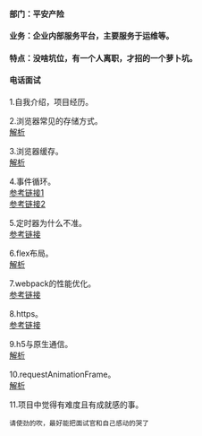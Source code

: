 #### 部门：平安产险
#### 业务：企业内部服务平台，主要服务于运维等。
#### 特点：没啥坑位，有一个人离职，才招的一个萝卜坑。
  
#### 电话面试
1.自我介绍，项目经历。  
  
2.浏览器常见的存储方式。  
[解析](https://github.com/Vitaminaq/interview-collection/issues/14)
  
3.浏览器缓存。   
[解析](https://github.com/Vitaminaq/interview-collection/issues/15)
  
4.事件循环。  
[参考链接1](https://github.com/Advanced-Frontend/Daily-Interview-Question/issues/7)  
[参考链接2](https://zhuanlan.zhihu.com/p/142742003)  
  
5.定时器为什么不准。  
[参考链接](https://www.cnblogs.com/songyao666/p/15812379.html)    
  
6.flex布局。  
[解析](https://github.com/Vitaminaq/interview-collection/issues/13)
  
7.webpack的性能优化。  
[参考链接](https://zhuanlan.zhihu.com/p/490076369)  
  
8.https。  
[参考链接](https://www.jianshu.com/p/14cd2c9d2cd2)  
  
9.h5与原生通信。  
[解析](https://github.com/Vitaminaq/interview-collection/issues/17)
  
10.requestAnimationFrame。  
[解析](https://github.com/Vitaminaq/interview-collection/issues/18)
  
11.项目中觉得有难度且有成就感的事。  
```
请使劲的吹，最好能把面试官和自己感动的哭了
```
  
